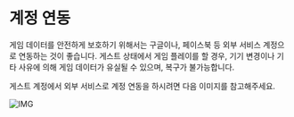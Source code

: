 # 계정 연동

 게임 데이터를 안전하게 보호하기 위해서는 구글이나, 페이스북 등 외부 서비스 계정으로 연동하는 것이 좋습니다. 게스트 상태에서 게임 플레이를 할 경우, 기기 변경이나 기타 사유에 의해 게임 데이터가 유실될 수 있으며, 복구가 불가능합니다.

게스트 계정에서 외부 서비스로 계정 연동을 하시려면 다음 이미지를 참고해주세요.

![IMG]()